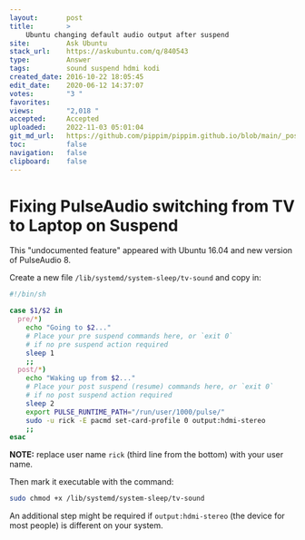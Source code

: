 ```yaml
---
layout:       post
title:        >
    Ubuntu changing default audio output after suspend
site:         Ask Ubuntu
stack_url:    https://askubuntu.com/q/840543
type:         Answer
tags:         sound suspend hdmi kodi
created_date: 2016-10-22 18:05:45
edit_date:    2020-06-12 14:37:07
votes:        "3 "
favorites:    
views:        "2,018 "
accepted:     Accepted
uploaded:     2022-11-03 05:01:04
git_md_url:   https://github.com/pippim/pippim.github.io/blob/main/_posts/2016/2016-10-22-Ubuntu-changing-default-audio-output-after-suspend.md
toc:          false
navigation:   false
clipboard:    false
---
```


# Fixing PulseAudio switching from TV to Laptop on Suspend

This "undocumented feature" appeared with Ubuntu 16.04 and new version of PulseAudio 8. 

Create a new file `/lib/systemd/system-sleep/tv-sound` and copy in:



``` sh
#!/bin/sh

case $1/$2 in
  pre/*)
    echo "Going to $2..."
    # Place your pre suspend commands here, or `exit 0`
    # if no pre suspend action required
    sleep 1
    ;;
  post/*)
    echo "Waking up from $2..."
    # Place your post suspend (resume) commands here, or `exit 0` 
    # if no post suspend action required
    sleep 2
    export PULSE_RUNTIME_PATH="/run/user/1000/pulse/"
    sudo -u rick -E pacmd set-card-profile 0 output:hdmi-stereo
    ;;
esac
```


**NOTE:** replace user name `rick` (third line from the bottom) with your user name.

Then mark it executable with the command:

``` sh
sudo chmod +x /lib/systemd/system-sleep/tv-sound
```

An additional step might be required if `output:hdmi-stereo` (the device for most people) is different on your system.
